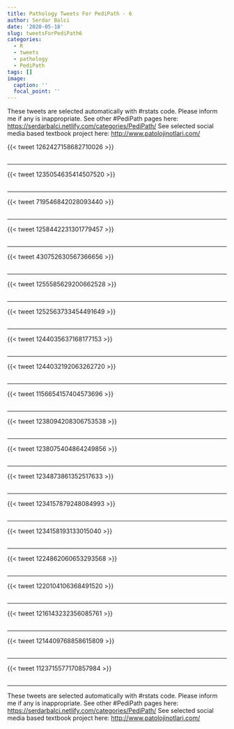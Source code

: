 ```yaml
---
title: Pathology Tweets For PediPath - 6
author: Serdar Balci
date: '2020-05-18'
slug: tweetsForPediPath6
categories:
  - R
  - tweets
  - pathology
  - PediPath
tags: []
image:
  caption: ''
  focal_point: ''
---
```



These tweets are selected automatically with #rstats code. Please inform me if any is inappropriate.
See other #PediPath pages here: https://serdarbalci.netlify.com/categories/PediPath/ 
See selected social media based textbook project here: http://www.patolojinotlari.com/

{{< tweet 1262427158682710026 >}}
<br>
<br>
<hr>
{{< tweet 1235054635414507520 >}}
<br>
<br>
<hr>
{{< tweet 719546842028093440 >}}
<br>
<br>
<hr>
{{< tweet 1258442231301779457 >}}
<br>
<br>
<hr>
{{< tweet 430752630567366656 >}}
<br>
<br>
<hr>
{{< tweet 1255585629200662528 >}}
<br>
<br>
<hr>
{{< tweet 1252563733454491649 >}}
<br>
<br>
<hr>
{{< tweet 1244035637168177153 >}}
<br>
<br>
<hr>
{{< tweet 1244032192063262720 >}}
<br>
<br>
<hr>
{{< tweet 1156654157404573696 >}}
<br>
<br>
<hr>
{{< tweet 1238094208306753538 >}}
<br>
<br>
<hr>
{{< tweet 1238075404864249856 >}}
<br>
<br>
<hr>
{{< tweet 1234873861352517633 >}}
<br>
<br>
<hr>
{{< tweet 1234157879248084993 >}}
<br>
<br>
<hr>
{{< tweet 1234158193133015040 >}}
<br>
<br>
<hr>
{{< tweet 1224862060653293568 >}}
<br>
<br>
<hr>
{{< tweet 1220104106368491520 >}}
<br>
<br>
<hr>
{{< tweet 1216143232356085761 >}}
<br>
<br>
<hr>
{{< tweet 1214409768858615809 >}}
<br>
<br>
<hr>
{{< tweet 1123715577170857984 >}}
<br>
<br>
<hr>


These tweets are selected automatically with #rstats code. Please inform me if any is inappropriate.
See other #PediPath pages here: https://serdarbalci.netlify.com/categories/PediPath/ 
See selected social media based textbook project here: http://www.patolojinotlari.com/
